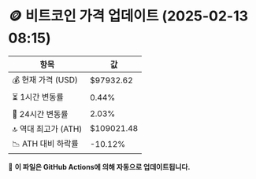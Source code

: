 # 🪙 비트코인 가격 업데이트 (2025-02-13 08:15)

| 항목                | 값 |
|--------------------|----------------|
| 💰 현재 가격 (USD) | $97932.62 |
| ⏳ 1시간 변동률    | 0.44% |
| 📆 24시간 변동률   | 2.03% |
| 🔝 역대 최고가 (ATH) | $109021.48 |
| 📉 ATH 대비 하락률 | -10.12% |

🔄 **이 파일은 GitHub Actions에 의해 자동으로 업데이트됩니다.**
